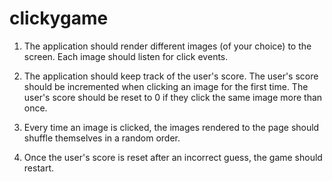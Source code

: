 # clickygame


1. The application should render different images (of your choice) to the screen. Each image should listen for click events.

2. The application should keep track of the user's score. The user's score should be incremented when clicking an image for the first time.  The user's score should be reset to 0 if they click the same image more than once.

3. Every time an image is clicked, the images rendered to the page should shuffle themselves in a random order.

4. Once the user's score is reset after an incorrect guess, the game should restart.
